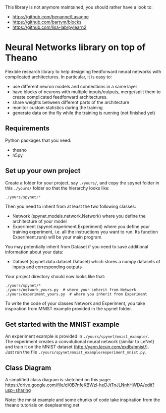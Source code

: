 This library is not anymore maintained, you should rather have a look to:
- https://github.com/benanne/Lasagne
- https://github.com/bartvm/blocks
- https://github.com/lisa-lab/pylearn2

Neural Networks library on top of Theano
==================
            
Flexible research library to help designing feedforward neural networks with complicated architectures. In particular, it is easy to:
- use different neuron models and connections in a same layer
- have blocks of neurons with multiple inputs/outputs, merge/split them to create complicated feedforward architectures.
- share weights between different parts of the architecture
- monitor custom statistics during the training
- generate data on the fly while the training is running (not finished yet)

Requirements
--------------
Python packages that you need:
- theano
- h5py

Set up your own project
--------------
Create a folder for your project, say ```./yours/```, and copy the spynet folder in this ```./yours/``` folder 
so that the hierarchy looks like:
```python
./yours/spynet/*
```
Then you need to inherit from at least the two following classes:  
- Network (spynet.models.network.Network) where you define the architecture of your model  
- Experiment (spynet.experiment.Experiment) where you define your training experiment, i.e. all the instructions you
want to run. Its function Experiment.run() will be your main program.

You may potentially inherit from Dataset if you need to save additional information about your data:  
- Dataset (spynet.data.dataset.Dataset) which stores a numpy datasets of inputs and corresponding outputs  

Your project directory should now looks like that:  
```
./yours/spynet/*  
./yours/network_yours.py  # where your inherit from Network  
./yours/experiment_yours.py  # where you inherit from Experiment
```  

To write the code of your classes Network and Experiment, you take inspiration from MNIST example provided in the spynet
folder.

Get started with the MNIST example
--------------
An experiment example is provided in ```./yours/spynet/mnist_example/```.  
The experiment creates a convolutional neural network (similar to LeNet) and train it on the MNIST dataset 
(http://yann.lecun.com/exdb/mnist/).  
Just run the file ```./yours/spynet/mnist_example/experiment_mnist.py```.


Class Diagram
--------------
A simplified class diagram is sketched on this page: 
https://drive.google.com/file/d/0B7nfeKBWzl-heDJtTnJLNnhHWDA/edit?usp=sharing


Note: the mnist example and some chunks of code take inspiration from the theano tutorials on deeplearning.net
